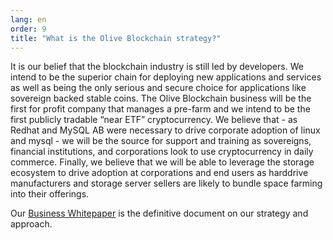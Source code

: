 ```yaml
---
lang: en
order: 9
title: "What is the Olive Blockchain strategy?"
---
```


It is our belief that the blockchain industry is still led by developers. We intend to be the superior chain for deploying new applications and services as well as being the only serious and secure choice for applications like sovereign backed stable coins. The Olive Blockchain business will be the first for profit company that manages a pre-farm and we intend to be the first publicly tradable “near ETF” cryptocurrency. We believe that - as Redhat and MySQL AB were necessary to drive corporate adoption of linux and mysql - we will be the source for support and training as sovereigns, financial institutions, and corporations look to use cryptocurrency in daily commerce. Finally, we believe that we will be able to leverage the storage ecosystem to drive adoption at corporations and end users as harddrive manufacturers and storage server sellers are likely to bundle space farming into their offerings.

Our [Business Whitepaper](https://www.Olive.net/assets/Olive-Business-Whitepaper-2021-02-09-v1.0.pdf) is the definitive document on our strategy and approach.
